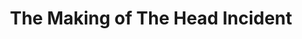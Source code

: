 ---
layout: other-video
permalink: /the-making-of-the-head-incident
title: The Making of The Head Incident
video_number: 75
release_date: 2000-01-01
description: 
cast: 
video_info:
  - youtube;Equipment used in The Head Incident;jwWNQaVm6fY
  - bitchute;Bitchute archive;6ji9OdQVYUJg
  - youtube;The Head Incident Interviews;ZT607TvcbKU
  - bitchute;Bitchute archive;X8BKAaLc1mFJ
  - bitchute;Behind the Scenes video from The Legend of the Blue Hole DVD;VfJJKpewsL0i
video_available: true
medium: live action
old_cm_description: |
  I take you through the entire process of the Head Incident from writing to editing. Very extensive. I think I took it a bit too far. I tell you everything inside and out and I get sick of hearing myself talk.
james_old_star_rating: 2
james_old_number_rating: 6
---